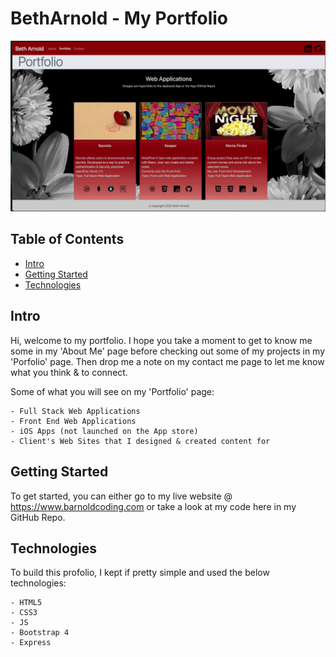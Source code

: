 # BethArnold - My Portfolio

![Site Image](./assets/images/site.jpg)

## Table of Contents
* [Intro](#intro)
* [Getting Started](#gettings-started)
* [Technologies](#techologies)

## Intro

Hi, welcome to my portfolio.  I hope you take a moment to get to know me some in my 'About Me' page before checking out some of my projects in my 'Porfolio' page. Then drop me a note on my contact me page to let me know what you think & to connect.

Some of what you will see on my 'Portfolio' page:

    - Full Stack Web Applications
    - Front End Web Applications
    - iOS Apps (not launched on the App store)
    - Client's Web Sites that I designed & created content for

## Getting Started

To get started, you can either go to my live website @ https://www.barnoldcoding.com or take a look at my code here in my GitHub Repo.  

## Technologies

To build this profolio, I kept if pretty simple and used the below technologies:

    - HTML5
    - CSS3
    - JS
    - Bootstrap 4
    - Express



